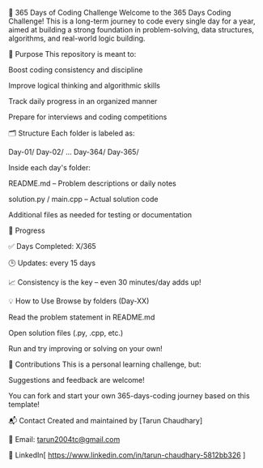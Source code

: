 🚀 365 Days of Coding Challenge
Welcome to the 365 Days Coding Challenge! This is a long-term journey to code every single day for a year, aimed at building a strong foundation in problem-solving, data structures, algorithms, and real-world logic building.





📌 Purpose
This repository is meant to:

Boost coding consistency and discipline

Improve logical thinking and algorithmic skills

Track daily progress in an organized manner

Prepare for interviews and coding competitions






🗂 Structure
Each folder is labeled as:


Day-01/
Day-02/
...
Day-364/
Day-365/







Inside each day's folder:

README.md – Problem descriptions or daily notes

solution.py / main.cpp – Actual solution code

Additional files as needed for testing or documentation





📅 Progress

✅ Days Completed: X/365


🕒 Updates: every 15 days


📈 Consistency is the key – even 30 minutes/day adds up!







💡 How to Use
Browse by folders (Day-XX)

Read the problem statement in README.md

Open solution files (.py, .cpp, etc.)

Run and try improving or solving on your own!








🤝 Contributions
This is a personal learning challenge, but:

Suggestions and feedback are welcome!

You can fork and start your own 365-days-coding journey based on this template!






📬 Contact
Created and maintained by [Tarun Chaudhary]


📧 Email: tarun2004tc@gmail.com


🔗 LinkedIn[ https://www.linkedin.com/in/tarun-chaudhary-5812bb326 ]

